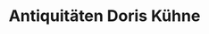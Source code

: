 ---
title: "Antiquitäten Doris Kühne"
url: /huenxe/antiquitaeten-doris-kuehne/
shop: Antiquitäten
---